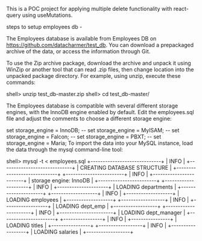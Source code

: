This is a POC project for applying multiple delete functionality with react-query using useMutations.

steps to setup employees db -

The Employees database is available from Employees DB on https://github.com/datacharmer/test_db. You can download a prepackaged archive of the data, or access the information through Git.

To use the Zip archive package, download the archive and unpack it using WinZip or another tool that can read .zip files, then change location into the unpacked package directory. For example, using unzip, execute these commands:

shell> unzip test_db-master.zip
shell> cd test_db-master/

The Employees database is compatible with several different storage engines, with the InnoDB engine enabled by default. Edit the employees.sql file and adjust the comments to choose a different storage engine:

   set storage_engine = InnoDB;
-- set storage_engine = MyISAM;
-- set storage_engine = Falcon;
-- set storage_engine = PBXT;
-- set storage_engine = Maria;
To import the data into your MySQL instance, load the data through the mysql command-line tool:


shell> mysql -t < employees.sql
+-----------------------------+
| INFO                        |
+-----------------------------+
| CREATING DATABASE STRUCTURE |
+-----------------------------+
+------------------------+
| INFO                   |
+------------------------+
| storage engine: InnoDB |
+------------------------+
+---------------------+
| INFO                |
+---------------------+
| LOADING departments |
+---------------------+
+-------------------+
| INFO              |
+-------------------+
| LOADING employees |
+-------------------+
+------------------+
| INFO             |
+------------------+
| LOADING dept_emp |
+------------------+
+----------------------+
| INFO                 |
+----------------------+
| LOADING dept_manager |
+----------------------+
+----------------+
| INFO           |
+----------------+
| LOADING titles |
+----------------+
+------------------+
| INFO             |
+------------------+
| LOADING salaries |
+------------------+

